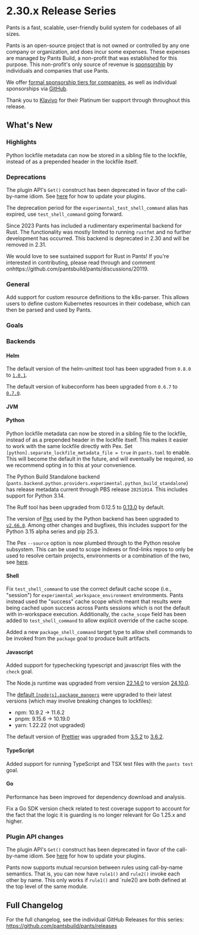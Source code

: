 # 2.30.x Release Series

Pants is a fast, scalable, user-friendly build system for codebases of all sizes.

Pants is an open-source project that is not owned or controlled by any one company or organization, and does incur some expenses. These expenses are managed by Pants Build, a non-profit that was established for this purpose. This non-profit's only source of revenue is [sponsorship](https://www.pantsbuild.org/sponsorship) by individuals and companies that use Pants.

We offer [formal sponsorship tiers for companies](https://www.pantsbuild.org/sponsorship), as well as individual sponsorships via [GitHub](https://github.com/sponsors/pantsbuild).

Thank you to [Klaviyo](https://www.klaviyo.com/) for their Platinum tier support through throughout this release.

## What's New

### Highlights

Python lockfile metadata can now be stored in a sibling file to the lockfile, instead of as a prepended header in the lockfile itself.

### Deprecations

The plugin API's `Get()` construct has been deprecated in favor of the call-by-name idiom. See [here](https://www.pantsbuild.org/2.30/docs/writing-plugins/the-rules-api/migrating-gets) for how to update your plugins.

The deprecation period for the `experimental_test_shell_command` alias has expired, use `test_shell_command` going forward.

Since 2023 Pants has included a rudimentary experimental backend for Rust.  The functionality was mostly limited to running `rustfmt` and no further development has occurred.  This backend is deprecated in 2.30 and will be removed in 2.31.

We would love to see sustained support for Rust in Pants! If you're interested in contributing, please read through and comment onhttps://github.com/pantsbuild/pants/discussions/20119.

### General

Add support for custom resource definitions to the k8s-parser. This allows users to define custom Kubernetes resources in their codebase, which can then be parsed and used by Pants.

### Goals

### Backends

#### Helm

The default version of the helm-unittest tool has been upgraded from `0.8.0` to [`1.0.1`](https://github.com/helm-unittest/helm-unittest/releases/tag/v1.0.1).

The default version of kubeconform has been upgraded from `0.6.7` to [`0.7.0`](https://github.com/yannh/kubeconform/releases/tag/v0.7.0).

#### JVM

#### Python

Python lockfile metadata can now be stored in a sibling file to the lockfile, instead of as a prepended header in the lockfile itself. This makes it easier to work with the same lockfile directly with Pex. Set `[python].separate_lockfile_metadata_file = true` in `pants.toml` to enable. This will become the default in the future, and will eventually be required, so we recommend opting in to this at your convenience.

The Python Build Standalone backend (`pants.backend.python.providers.experimental.python_build_standalone`) has release metadata current through PBS release `20251014`.  This includes support for Python 3.14.

The Ruff tool has been upgraded from 0.12.5 to [0.13.0](https://astral.sh/blog/ruff-v0.13.0) by default.

The version of [Pex](https://github.com/pex-tool/pex) used by the Python backend has been upgraded to [`v2.66.0`](https://github.com/pex-tool/pex/releases/tag/v2.66.0).  Among other changes and bugfixes, this includes support for the Python 3.15 alpha series and pip 25.3.

The Pex `--source` option is now plumbed through to the Python resolve subsystem. This can be used to scope indexes or find-links repos to only be used to resolve certain projects, environments or a combination of the two, see [here](https://github.com/pex-tool/pex/releases/tag/v2.56.0).

#### Shell

Fix `test_shell_command` to use the correct default cache scope (i.e., "session") for `experimental_workspace_environment` environments. Pants instead used the "success" cache scope which meant that results were being cached upon success across Pants sessions which is not the default with in-workspace execution. Additionally, the `cache_scope` field has been added to `test_shell_command` to allow explicit override of the cache scope.

Added a new `package_shell_command` target type to allow shell commands to be invoked from the `package` goal to produce built artifacts.

#### Javascript

Added support for typechecking typescript and javascript files with the `check` goal.

The Node.js runtime was upgraded from version [22.14.0](https://github.com/nodejs/node/releases/tag/v22.14.0) to version [24.10.0](https://github.com/nodejs/node/releases/tag/v24.10.0).

The [default `[nodejs].package_mangers`](https://www.pantsbuild.org/2.30/reference/subsystems/nodejs#package_managers) were upgraded to their latest versions (which may involve breaking changes to lockfiles):

- npm: 10.9.2 -> 11.6.2
- pnpm: 9.15.6 -> 10.19.0
- yarn: 1.22.22 (not upgraded)

The default version of [Prettier](https://www.pantsbuild.org/2.30/reference/subsystems/prettier) was upgraded from [3.5.2](https://github.com/prettier/prettier/releases/tag/3.5.2) to [3.6.2](https://github.com/prettier/prettier/releases/tag/3.6.2).

#### TypeScript

Added support for running TypeScript and TSX test files with the `pants test` goal.

#### Go

Performance has been improved for dependency download and analysis.

Fix a Go SDK version check related to test coverage support to account for the fact that the logic it is guarding is no longer relevant for Go 1.25.x and higher.

### Plugin API changes

The plugin API's `Get()` construct has been deprecated in favor of the call-by-name idiom. See [here](https://www.pantsbuild.org/2.30/docs/writing-plugins/the-rules-api/migrating-gets) for how to update your plugins.

Pants now supports mutual recursion between rules using call-by-name semantics. That is, you can now have `rule1()` and `rule2()` invoke each other by name. This only works if `rule1()` and `rule2() are both defined at the top level of the same module.

## Full Changelog

For the full changelog, see the individual GitHub Releases for this series: <https://github.com/pantsbuild/pants/releases>
